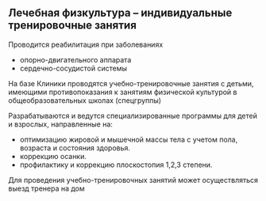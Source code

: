 ## Лечебная физкультура – индивидуальные тренировочные занятия
Проводится реабилитация при заболеваниях
- опорно-двигательного аппарата
- сердечно-сосудистой системы

На базе Клиники проводятся учебно-тренировочные занятия с детьми, имеющими противопоказания к занятиям физической культурой в общеобразовательных школах (спецгруппы)

Разрабатываются и ведутся специализированные программы для детей и взрослых, направленные на:
- оптимизацию жировой и мышечной массы тела с учетом пола, возраста и состояния здоровья.
- коррекцию осанки.
- профилактику и коррекцию плоскостопия 1,2,3 степени.


Для проведения учебно-тренировочных занятий может осуществляться выезд тренера на дом